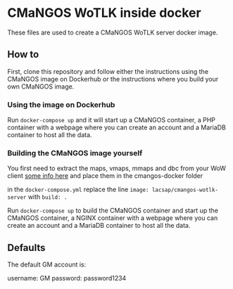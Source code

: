 # CMaNGOS WoTLK inside docker

These files are used to create a CMaNGOS WoTLK server docker image.

## How to

First, clone this repository and follow either the instructions using the CMaNGOS image on Dockerhub or the instructions where you build your own CMaNGOS image.

### Using the image on Dockerhub

Run ` docker-compose up ` and it will start up a CMaNGOS container, a PHP container with a webpage where you can create an account and a MariaDB container to host all the data.

### Building the CMaNGOS image yourself

You first need to extract the maps, vmaps, mmaps and dbc from your WoW client [some info here](https://github.com/cmangos/mangos-classic/tree/master/contrib/extractor_binary) and place them in the cmangos-docker folder

in the ` docker-compose.yml ` replace the line ` image: lacsap/cmangos-wotlk-server ` with ` build: .  `

Run ` docker-compose up ` to build the CMaNGOS container and start up the CMaNGOS container, a NGINX container with a webpage where you can create an account and a MariaDB container to host all the data.

## Defaults

The default GM account is: 

username: GM password: password1234
